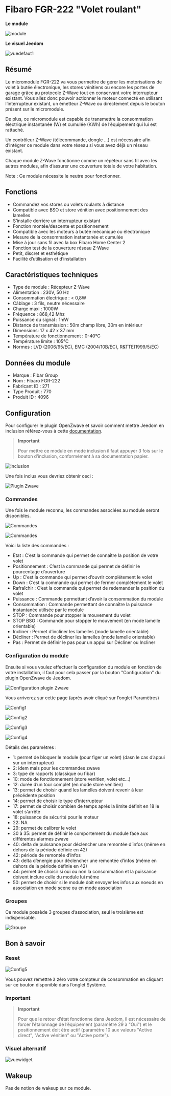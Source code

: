 # Fibaro FGR-222 "Volet roulant"

**Le module**

![module](images/fibaro.fgr222/module.jpg)

**Le visuel Jeedom**

![vuedefaut1](images/fibaro.fgrm222/vuedefaut1.jpg)

## Résumé

Le micromodule FGR-222 va vous permettre de gérer les motorisations de volet à butée électronique, les stores vénitiens ou encore les portes de garage grâce au protocole Z-Wave tout en conservant votre interrupteur existant. Vous allez donc pouvoir actionner le moteur connecté en utilisant l’interrupteur existant, un émetteur Z-Wave ou directement depuis le bouton présent sur le micromodule.

De plus, ce micromodule est capable de transmettre la consommation électrique instantanée (W) et cumulée (KWh) de l’équipement qui lui est rattaché.

Un contrôleur Z-Wave (télécommande, dongle …​) est nécessaire afin d’intégrer ce module dans votre réseau si vous avez déjà un réseau existant.

Chaque module Z-Wave fonctionne comme un répéteur sans fil avec les autres modules, afin d’assurer une couverture totale de votre habitation.

Note : Ce module nécessite le neutre pour fonctionner.

## Fonctions

-   Commandez vos stores ou volets roulants à distance
-   Compatible avec BSO et store vénitien avec positionnement des lamelles
-   S’installe derrière un interrupteur existant
-   Fonction montée/descente et positionnement
-   Compatible avec les moteurs à butée mécanique ou électronique
-   Mesure de la consommation instantanée et cumulée
-   Mise à jour sans fil avec la box Fibaro Home Center 2
-   Fonction test de la couverture réseau Z-Wave
-   Petit, discret et esthétique
-   Facilité d’utilisation et d’installation

## Caractéristiques techniques

-   Type de module : Récepteur Z-Wave
-   Alimentation : 230V, 50 Hz
-   Consommation électrique : &lt; 0,8W
-   Câblage : 3 fils, neutre nécessaire
-   Charge maxi : 1000W
-   Fréquence : 868,42 Mhz
-   Puissance du signal : 1mW
-   Distance de transmission : 50m champ libre, 30m en intérieur
-   Dimensions: 17 x 42 x 37 mm
-   Température de fonctionnement : 0-40°C
-   Température limite : 105°C
-   Normes : LVD (2006/95/EC), EMC (2004/10B/EC), R&TTE(1999/5/EC)

## Données du module

-   Marque : Fibar Group
-   Nom : Fibaro FGR-222
-   Fabricant ID : 271
-   Type Produit : 770
-   Produit ID : 4096

## Configuration

Pour configurer le plugin OpenZwave et savoir comment mettre Jeedom en inclusion référez-vous à cette [documentation](https://doc.jeedom.com/fr_FR/plugins/automation%20protocol/openzwave/).

> **Important**
>
> Pour mettre ce module en mode inclusion il faut appuyer 3 fois sur le bouton d’inclusion, conformément à sa documentation papier.

![inclusion](images/fibaro.fgrm222/inclusion.jpg)

Une fois inclus vous devriez obtenir ceci :

![Plugin Zwave](images/fibaro.fgrm222/information.jpg)

### Commandes

Une fois le module reconnu, les commandes associées au module seront disponibles.

![Commandes](images/fibaro.fgrm222/commandes.jpg)

![Commandes](images/fibaro.fgrm222/commandes2.jpg)

Voici la liste des commandes :

-   Etat : C’est la commande qui permet de connaître la position de votre volet
-   Positionnement : C’est la commande qui permet de définir le pourcentage d’ouverture
-   Up : C’est la commande qui permet d’ouvrir complétement le volet
-   Down : C’est la commande qui permet de fermer complétement le volet
-   Rafraîchir : C’est la commande qui permet de redemander la position du volet
-   Puissance : Commande permettant d’avoir la consommation du module
-   Consommation : Commande permettant de connaître la puissance instantanée utilisée par le module
-   STOP : Commande pour stopper le mouvement du volet
-   STOP BSO : Commande pour stopper le mouvement (en mode lamelle orientable)
-   Incliner : Permet d’incliner les lamelles (mode lamelle orientable)
-   Décliner : Permet de décliner les lamelles (mode lamelle orientable)
-   Pas : Permet de définir le pas pour un appui sur Décliner ou Incliner

### Configuration du module

Ensuite si vous voulez effectuer la configuration du module en fonction de votre installation, il faut pour cela passer par la bouton "Configuration" du plugin OpenZwave de Jeedom.

![Configuration plugin Zwave](images/plugin/bouton_configuration.jpg)

Vous arriverez sur cette page (après avoir cliqué sur l’onglet Paramètres)

![Config1](images/fibaro.fgrm222/config1.jpg)

![Config2](images/fibaro.fgrm222/config2.jpg)

![Config3](images/fibaro.fgrm222/config3.jpg)

![Config4](images/fibaro.fgrm222/config4.jpg)

Détails des paramètres :

-   1: permet de bloquer le module (pour figer un volet) (dasn le cas d’appui sur un interrupteur)
-   2: idem mais pour les commandes zwave
-   3: type de rapports (classique ou fibar)
-   10: mode de fonctionnement (store venitien, volet etc…​)
-   12: durée d’un tour complet (en mode store venitien)
-   13: permet de choisir quand les lamelles doivent revenir à leur précédente position
-   14: permet de choisir le type d’interrupteur
-   17: permet de choisir combien de temps après la limite définit en 18 le volet s’arrête
-   18: puissance de sécurité pour le moteur
-   22: NA
-   29: permet de calibrer le volet
-   30 à 35: permet de définir le comportement du module face aux différentes alarmes zwave
-   40: delta de puissance pour déclencher une remontée d’infos (même en dehors de la période définie en 42)
-   42: période de remontée d’infos
-   43: delta d’énergie pour déclencher une remontée d’infos (même en dehors de la période définie en 42)
-   44: permet de choisir si oui ou non la consommation et la puissance doivent inclure celle du module lui même
-   50: permet de choisir si le module doit envoyer les infos aux noeuds en association en mode scene ou en mode association

### Groupes

Ce module possède 3 groupes d’association, seul le troisième est indispensable.

![Groupe](images/fibaro.fgrm222/groupe.jpg)

## Bon à savoir

### Reset

![Config5](images/fibaro.fgrm222/config5.jpg)

Vous pouvez remettre à zéro votre compteur de consommation en cliquant sur ce bouton disponible dans l’onglet Système.

### Important

> **Important**
>
> Pour que le retour d’état fonctionne dans Jeedom, il est nécessaire de forcer l’étalonnage de l’équipement (paramètre 29 à "Oui") et le positionnement doit être actif (paramètre 10 aux valeurs "Active direct", "Active vénitien" ou "Active porte").

### Visuel alternatif

![vuewidget](images/fibaro.fgrm222/vuewidget.jpg)

## Wakeup

Pas de notion de wakeup sur ce module.
